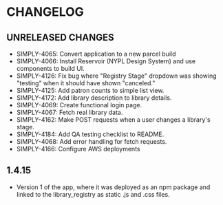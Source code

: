 # CHANGELOG

## UNRELEASED CHANGES

- SIMPLY-4065: Convert application to a new parcel build
- SIMPLY-4066: Install Reservoir (NYPL Design System) and use components to build UI.
- SIMPLY-4126: Fix bug where "Registry Stage" dropdown was showing "testing" when it should have shown "canceled."
- SIMPLY-4125: Add patron counts to simple list view.
- SIMPLY-4172: Add library description to library details.
- SIMPLY-4069: Create functional login page.
- SIMPLY-4067: Fetch real library data.
- SIMPLY-4162: Make POST requests when a user changes a library's stage.
- SIMPLY-4184: Add QA testing checklist to README.
- SIMPLY-4068: Add error handling for fetch requests.
- SIMPLY-4166: Configure AWS deployments

## 1.4.15

- Version 1 of the app, where it was deployed as an npm package and linked to the library_registry as static .js and .css files.
